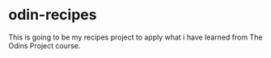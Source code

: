 # odin-recipes
This is going to be my recipes project to apply what i have learned from The Odins Project course.
